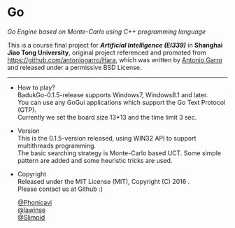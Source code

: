 # Go
*Go Engine based on Monte-Carlo using C++ programming language*

This is a course final project for ***Artificial Intelligence (EI339)*** in **Shanghai Jiao Tong University**, original project referenced and promoted from https://github.com/antoniogarro/Hara, which was written by [Antonio Garro](https://github.com/antoniogarro) and released under a permissive BSD License.  

---

+ How to play?  
    	BadukGo-0.1.5-release supports Windows7, Windows8.1 and later.  
		You can use any GoGui applications which support the Go Text Protocol (GTP).  
		Currently we set the board size 13*13 and the time limit 3 sec.  

+ Version  
		This is the 0.1.5-version released, using WIN32 API to support multithreads programming.  
		The basic searching strategy is Monte-Carlo based UCT. Some simple pattern are added and some heuristic tricks are used.  

+ Copyright  
		Released under the MIT License (MIT), Copyright (C) 2016 <BadukGo Project>.  
		Please contact us at Github :)

    [@Phonicavi](https://github.com/Phonicavi)  
    [@lawinse](https://github.com/lawinse)  
    [@Slimpid](https://github.com/lawinse)  